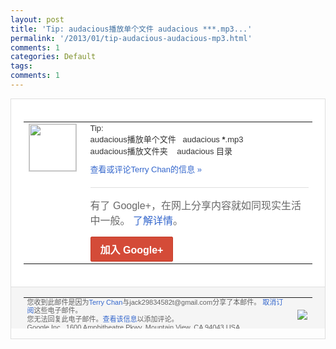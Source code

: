 ```yaml
---
layout: post
title: 'Tip: audacious播放单个文件 audacious ***.mp3...'
permalink: '/2013/01/tip-audacious-audacious-mp3.html'
comments: 1
categories: Default
tags: 
comments: 1
---
```

<!-- X-Notifications: 1:9b45de3230000000 -->

<div style="border:solid 1px #dfdfdf;color:#686868;font:13px Arial"><div style="background-color:#fff;padding:20px;"><table cellpadding="0" cellspacing="0"><tr><td style="padding-right:15px;vertical-align:top"><a href="https://plus.google.com/_/notifications/emlink?emr=14900066512970582018&amp;emid=CODow4730LQCFUp_TAodtDUAAA&amp;path=%2F108643996575278738906&amp;dt=1357379078783&amp;uob=8"><img height="75" src="https://lh3.googleusercontent.com/-KKRGTyJ5Bl0/AAAAAAAAAAI/AAAAAAAAtnY/R4QEWIp3Ur0/s75-c-k-a/photo.jpg" style="border:solid 1px #cccccc;" width="75"/></a></td><td style="width:578px;color:#333;font:13px Arial;vertical-align:top"><div style="padding-bottom:10px">Tip: &nbsp;&nbsp;<br/>audacious播放单个文件 &nbsp; audacious <b>*</b>.mp3&nbsp;<br/>audacious播放文件夹 &nbsp; &nbsp;audacious 目录</div><a href="https://plus.google.com/_/notifications/emlink?emr=14900066512970582018&amp;emid=CODow4730LQCFUp_TAodtDUAAA&amp;path=%2F108643996575278738906%2Fposts%2F4qbbYo8fgu6%3Fgpinv%3DAMIXal8XtGVi68mJyAjjJjyPOVkfzMYG4SFymiNnhzz5DK5gaVheoWa9xyYyAATVXCriUxVxTqYwm9H2ibjMmvdiSu70fQpblIQjqwDBhNp3imNfWhY30ww&amp;dt=1357379078783&amp;uob=8" style="color:#3366CC;text-decoration:none">查看或评论Terry Chan的信息 »</a><div style="margin-top:20px;border-top:solid 1px #dfdfdf"><div style="padding:15px 0;color:#686868;font:16px Arial">有了 Google+，在网上分享内容就如同现实生活中一般。 <a href="http://www.google.com/+/learnmore/" style="color:#3366CC;text-decoration:none">了解详情</a>。</div><a href="https://plus.google.com/_/notifications/emlink?emr=14900066512970582018&amp;emid=CODow4730LQCFUp_TAodtDUAAA&amp;path=%2F%3Fgpinv%3DAMIXal8XtGVi68mJyAjjJjyPOVkfzMYG4SFymiNnhzz5DK5gaVheoWa9xyYyAATVXCriUxVxTqYwm9H2ibjMmvdiSu70fQpblIQjqwDBhNp3imNfWhY30ww&amp;dt=1357379078783&amp;uob=8" style="display:inline-block;padding:7px 15px;background-color:#d44b38; color:#fff;font-size:16px; font-weight:bold;border-radius:2px;-webkit-border-radius:2px; -moz-border-radius:2px;border:solid 1px #c43b28; white-space:nowrap;text-decoration:none">加入 Google+</a></div></td></tr></table></div><div style="border-top:solid 1px #dfdfdf;padding:0 20px; background-color:#f5f5f5"><table cellpadding="0" cellspacing="0" style="height:50px"><tbody><tr><td style="vertical-align:middle;width:100%; color:#636363;font:11px Arial; line-height:120%">您收到此邮件是因为<a href="https://plus.google.com/_/notifications/emlink?emr=14900066512970582018&amp;emid=CODow4730LQCFUp_TAodtDUAAA&amp;path=%2F108643996575278738906%3Fgpinv%3DAMIXal8XtGVi68mJyAjjJjyPOVkfzMYG4SFymiNnhzz5DK5gaVheoWa9xyYyAATVXCriUxVxTqYwm9H2ibjMmvdiSu70fQpblIQjqwDBhNp3imNfWhY30ww&amp;dt=1357379078783&amp;uob=8" style="color:#3366CC;text-decoration:none">Terry Chan</a>与jack29834582t@gmail.com分享了本邮件。 <a href="https://plus.google.com/_/notifications/emlink?emr=14900066512970582018&amp;emid=CODow4730LQCFUp_TAodtDUAAA&amp;path=%2F_%2Fnonplus%2Femailsettings%3Fgpinv%3DAMIXal8XtGVi68mJyAjjJjyPOVkfzMYG4SFymiNnhzz5DK5gaVheoWa9xyYyAATVXCriUxVxTqYwm9H2ibjMmvdiSu70fQpblIQjqwDBhNp3imNfWhY30ww%26est%3DADH5u8UazViH8S5L2bjDNbNebfBRQNJ4IVMAORG1RKac3yS-0hjlrlRlAUimVPrFFOBkgI2xvf5XXp5qh_7iw8hBy2B5-2mxgpJg3q6_9kriiYf7lokNyMnX-lkTC5wq_Ty_FehwY9pDzm5qgyQ5HAIT6-OIMwbXDg&amp;dt=1357379078783&amp;uob=8" style="color:#3366CC;text-decoration:none">取消订阅</a>这些电子邮件。<br/>您无法回复此电子邮件。<a href="https://plus.google.com/_/notifications/emlink?emr=14900066512970582018&amp;emid=CODow4730LQCFUp_TAodtDUAAA&amp;path=%2F108643996575278738906%2Fposts%2F4qbbYo8fgu6%3Fgpinv%3DAMIXal8XtGVi68mJyAjjJjyPOVkfzMYG4SFymiNnhzz5DK5gaVheoWa9xyYyAATVXCriUxVxTqYwm9H2ibjMmvdiSu70fQpblIQjqwDBhNp3imNfWhY30ww&amp;dt=1357379078783&amp;uob=8" style="color:#3366CC;text-decoration:none">查看该信息</a>以添加评论。<br/>Google Inc., 1600 Amphitheatre Pkwy, Mountain View, CA 94043 USA<br/></td><td><img src="https://ssl.gstatic.com/s2/oz/images/notifications/logo/google-plus-6617a72bb36cc548861652780c9e6ff1.png"/></td></tr></tbody></table></div></div>